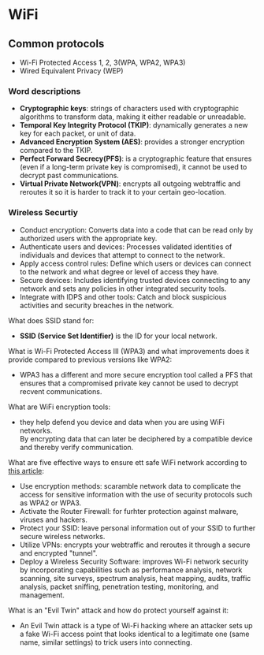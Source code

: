 # WiFi

## Common protocols  

* Wi-Fi Protected Access 1, 2, 3(WPA, WPA2, WPA3)
* Wired Equivalent Privacy (WEP)

### Word descriptions  

* **Cryptographic keys**: strings of characters used with cryptographic algorithms to transform data, making it either readable or unreadable.
* **Temporal Key Integrity Protocol (TKIP)**: dynamically generates a new key for each packet, or unit of data.
* **Advanced Encryption System (AES)**: provides a stronger encryption compared to the TKIP.  
* **Perfect Forward Secrecy(PFS)**: is a cryptographic feature that ensures (even if a long-term private key is compromised), it cannot be used to decrypt past communications.
* **Virtual Private Network(VPN)**: encrypts all outgoing webtraffic and reroutes it so it is harder to track it to your certain geo-location.

### Wireless Securtiy

* Conduct encryption: Converts data into a code that can be read only by authorized users with the appropriate key.
* Authenticate users and devices: Processes validated identities of individuals and devices that attempt to connect to the network.
* Apply access control rules: Define which users or devices can connect to the network and what degree or level of access they have.
* Secure devices: Includes identifying trusted devices connecting to any network and sets any policies in other integrated security tools.
* Integrate with IDPS and other tools: Catch and block suspicious activities and security breaches in the network.

What does SSID stand for:  

* **SSID (Service Set Identifier)** is the ID for your local network.

What is Wi-Fi Protected Access III (WPA3) and what improvements does it provide compared to previous versions like WPA2:  

* WPA3 has a different and more secure encryption tool called a PFS that ensures that a compromised private key cannot be used to decrypt recvent communications.  

What are WiFi encryption tools:  

* they help defend you device and data when you are using WiFi networks.  
By encrypting data that can later be deciphered by a compatible device and thereby verify communication.

What are five effective ways to ensure ett safe WiFi network according to [this article](https://www.esecurityplanet.com/trends/the-best-security-for-wireless-networks/):  

* Use encryption methods: scaramble network data to complicate the access for sensitive information with the use of security protocols such as WPA2 or WPA3.
* Activate the Router Firewall: for furhter protection against malware, viruses and hackers.
* Protect your SSID: leave personal information out of your SSID to further secure wireless networks.  
* Utilize VPNs: encrypts your webtraffic and reroutes it through a secure and encrypted "tunnel".
* Deploy a Wireless Security Software: improves Wi-Fi network security by incorporating capabilities such as performance analysis, network scanning, site surveys, spectrum analysis, heat mapping, audits, traffic analysis, packet sniffing, penetration testing, monitoring, and management.

What is an "Evil Twin" attack and how do protect yourself against it:  

* An Evil Twin attack is a type of Wi-Fi hacking where an attacker sets up a fake Wi-Fi access point that looks identical to a legitimate one (same name, similar settings) to trick users into connecting.
